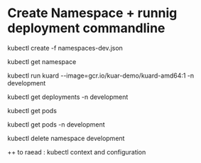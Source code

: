 Create Namespace + runnig deployment commandline
================================================

kubectl create -f namespaces-dev.json

kubectl get namespace

kubectl run kuard --image=gcr.io/kuar-demo/kuard-amd64:1 -n development

kubectl get deployments -n development

kubectl get pods

kubectl get pods -n development

kubectl delete namespace development

++ to raead : kubectl context and configuration

